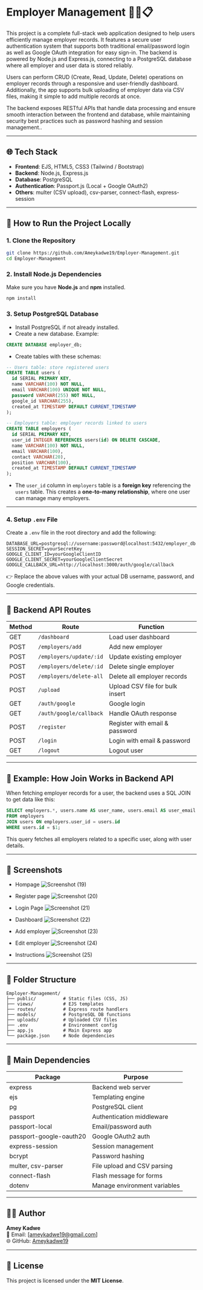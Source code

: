 
# Employer Management 👨‍💼📋

This project is a complete full-stack web application designed to help users efficiently manage employer records. It features a secure user authentication system that supports both traditional email/password login as well as Google OAuth integration for easy sign-in. The backend is powered by Node.js and Express.js, connecting to a PostgreSQL database where all employer and user data is stored reliably.

Users can perform CRUD (Create, Read, Update, Delete) operations on employer records through a responsive and user-friendly dashboard. Additionally, the app supports bulk uploading of employer data via CSV files, making it simple to add multiple records at once.

The backend exposes RESTful APIs that handle data processing and ensure smooth interaction between the frontend and database, while maintaining security best practices such as password hashing and session management..

---

## 🌐 Tech Stack

- **Frontend**: EJS, HTML5, CSS3 (Tailwind / Bootstrap)
- **Backend**: Node.js, Express.js
- **Database**: PostgreSQL
- **Authentication**: Passport.js (Local + Google OAuth2)
- **Others**: multer (CSV upload), csv-parser, connect-flash, express-session

---

## 🚀 How to Run the Project Locally

### 1. Clone the Repository

```bash
git clone https://github.com/Ameykadwe19/Employer-Management.git
cd Employer-Management
```

### 2. Install Node.js Dependencies

Make sure you have **Node.js** and **npm** installed.

```bash
npm install
```

### 3. Setup PostgreSQL Database

- Install PostgreSQL if not already installed.
- Create a new database. Example:

```sql
CREATE DATABASE employer_db;
```

- Create tables with these schemas:

```sql
-- Users table: store registered users
CREATE TABLE users (
  id SERIAL PRIMARY KEY,
  name VARCHAR(100) NOT NULL,
  email VARCHAR(100) UNIQUE NOT NULL,
  password VARCHAR(255) NOT NULL,
  google_id VARCHAR(255),
  created_at TIMESTAMP DEFAULT CURRENT_TIMESTAMP
);

-- Employers table: employer records linked to users
CREATE TABLE employers (
  id SERIAL PRIMARY KEY,
  user_id INTEGER REFERENCES users(id) ON DELETE CASCADE,
  name VARCHAR(100) NOT NULL,
  email VARCHAR(100),
  contact VARCHAR(20),
  position VARCHAR(100),
  created_at TIMESTAMP DEFAULT CURRENT_TIMESTAMP
);
```

- The `user_id` column in `employers` table is a **foreign key** referencing the `users` table. This creates a **one-to-many relationship**, where one user can manage many employers.

---

### 4. Setup `.env` File

Create a `.env` file in the root directory and add the following:

```
DATABASE_URL=postgresql://username:password@localhost:5432/employer_db
SESSION_SECRET=yourSecretKey
GOOGLE_CLIENT_ID=yourGoogleClientID
GOOGLE_CLIENT_SECRET=yourGoogleClientSecret
GOOGLE_CALLBACK_URL=http://localhost:3000/auth/google/callback
```

👉 Replace the above values with your actual DB username, password, and Google credentials.

---

## 📡 Backend API Routes

| Method | Route                     | Function                          |
|--------|---------------------------|-----------------------------------|
| GET    | `/dashboard`              | Load user dashboard               |
| POST   | `/employers/add`          | Add new employer                  |
| POST   | `/employers/update/:id`   | Update existing employer          |
| POST   | `/employers/delete/:id`   | Delete single employer            |
| POST   | `/employers/delete-all`   | Delete all employer records       |
| POST   | `/upload`                 | Upload CSV file for bulk insert   |
| GET    | `/auth/google`            | Google login                      |
| GET    | `/auth/google/callback`   | Handle OAuth response             |
| POST   | `/register`               | Register with email & password    |
| POST   | `/login`                  | Login with email & password       |
| GET    | `/logout`                 | Logout user                       |

---

## 🔗 Example: How Join Works in Backend API

When fetching employer records for a user, the backend uses a SQL JOIN to get data like this:

```sql
SELECT employers.*, users.name AS user_name, users.email AS user_email
FROM employers
JOIN users ON employers.user_id = users.id
WHERE users.id = $1;
```

This query fetches all employers related to a specific user, along with user details.

---

## 📸 Screenshots
- Hompage
![Screenshot (19)](https://github.com/user-attachments/assets/9c2529a0-a44c-4ce1-a769-9c2a561d8827)

- Register page
  ![Screenshot (20)](https://github.com/user-attachments/assets/88d29dbb-a0c5-4d30-9058-1591a7154bfb)

- Login Page
  ![Screenshot (21)](https://github.com/user-attachments/assets/b319c248-42fd-49e8-a917-94b0fe540c5d)

- Dashboard
  ![Screenshot (22)](https://github.com/user-attachments/assets/cef21972-eaaa-4dc4-879f-4b61d3769121)

- Add employer
  ![Screenshot (23)](https://github.com/user-attachments/assets/0e28a149-5f1b-41d3-8f56-7be796f2329f)

- Edit employer
  ![Screenshot (24)](https://github.com/user-attachments/assets/6064f819-ccc9-4910-8cd4-eaff8947bad9)

- Instructions
  ![Screenshot (25)](https://github.com/user-attachments/assets/41dd3559-021d-432c-9d6b-2e3fffed9f63)


  

---

## 📁 Folder Structure

```
Employer-Management/
├── public/          # Static files (CSS, JS)
├── views/           # EJS templates
├── routes/          # Express route handlers
├── models/          # PostgreSQL DB functions
├── uploads/         # Uploaded CSV files
├── .env             # Environment config
├── app.js           # Main Express app
└── package.json     # Node dependencies
```

---

## 🧩 Main Dependencies

| Package           | Purpose                                |
|-------------------|----------------------------------------|
| express           | Backend web server                     |
| ejs               | Templating engine                      |
| pg                | PostgreSQL client                      |
| passport          | Authentication middleware              |
| passport-local    | Email/password auth                    |
| passport-google-oauth20 | Google OAuth2 auth              |
| express-session   | Session management                     |
| bcrypt            | Password hashing                       |
| multer, csv-parser| File upload and CSV parsing            |
| connect-flash     | Flash message for forms                |
| dotenv            | Manage environment variables           |

---

## 🙋‍♂️ Author

**Amey Kadwe**  
📧 Email: [ameykadwe19@gmail.com]  
🌐 GitHub: [Ameykadwe19](https://github.com/Ameykadwe19)

---

## 📃 License

This project is licensed under the **MIT License**.

